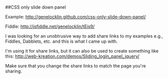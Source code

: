 ##CSS only slide down panel

Example: http://genelocklin.github.com/css-only-slide-down-panel/

Fiddle: http://jsfiddle.net/genelocklin/tEjs9/

I was looking for an unobtrusive way to add share links to my examples e.g., Fiddles, Dabblets, etc. and this is what I came up with. 

I'm using it for share links, but it can also be used to create something like this: http://web-kreation.com/demos/Sliding_login_panel_jquery/

Make sure that you change the share links to match the page you're sharing.